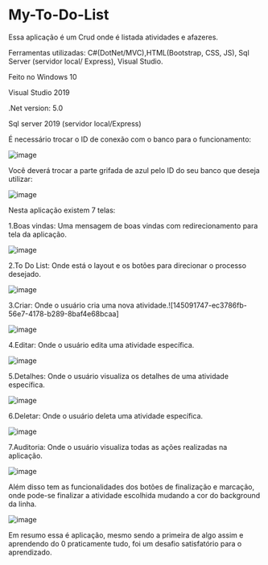 # My-To-Do-List
Essa aplicação é um Crud onde é listada atividades e afazeres. 

Ferramentas utilizadas: C#(DotNet/MVC),HTML(Bootstrap, CSS, JS), Sql Server (servidor local/ Express), Visual Studio.

Feito no Windows 10

Visual Studio 2019

.Net version: 5.0

Sql server 2019 (servidor local/Express) 

É necessário trocar o ID de conexão com o banco para o funcionamento:

![image](https://user-images.githubusercontent.com/74794415/145095142-fb8cd520-3111-4de0-b1c4-113185ea5ef2.png)

Você deverá trocar a parte grifada de azul pelo ID do seu banco que deseja utilizar:

![image](https://user-images.githubusercontent.com/74794415/145095726-1e042ff7-7cac-4702-bff9-38d2d8413687.png)




Nesta aplicação existem 7 telas: 

1.Boas vindas: Uma mensagem de boas vindas com redirecionamento para tela da aplicação.

![image](https://user-images.githubusercontent.com/74794415/145089317-ba2c1f58-9606-49c5-a8bf-c09d099df7c6.png)

2.To Do List: Onde está o layout e os botões para direcionar o processo desejado.

![image](https://user-images.githubusercontent.com/74794415/145089467-8a2abcec-0851-4425-8a90-7182811e27a3.png)

3.Criar: Onde o usuário cria uma nova atividade.![145091747-ec3786fb-56e7-4178-b289-8baf4e68bcaa]

![image](https://user-images.githubusercontent.com/74794415/145090965-d95dfca1-af2a-4d6b-b7d5-c165da0b2c60.png)

4.Editar: Onde o usuário edita uma  atividade específica.

![image](https://user-images.githubusercontent.com/74794415/145091059-9b3a185a-f5f6-4e62-814f-5aeb2f672b58.png)

5.Detalhes: Onde o usuário visualiza os detalhes de uma atividade específica.

![image](https://user-images.githubusercontent.com/74794415/145091112-1a4c9b35-75e0-4c6f-b192-2d6af55ffe32.png)

6.Deletar: Onde o usuário deleta uma  atividade específica.

![image](https://user-images.githubusercontent.com/74794415/145091200-8e38212d-001a-495c-968c-59661a762a9d.png)

7.Auditoria: Onde o usuário visualiza todas as ações realizadas na aplicação.

![image](https://user-images.githubusercontent.com/74794415/145091249-02b2842e-86c5-47ca-8c5a-41bf89067cd2.png)

Além disso tem as funcionalidades dos botões de finalização e marcação, onde pode-se finalizar a atividade escolhida mudando a cor do background da linha.

![image](https://user-images.githubusercontent.com/74794415/145091747-ec3786fb-56e7-4178-b289-8baf4e68bcaa.png)

Em resumo essa é aplicação, mesmo sendo a primeira de algo assim e aprendendo do 0 praticamente tudo, foi um desafio satisfatório para o aprendizado.






